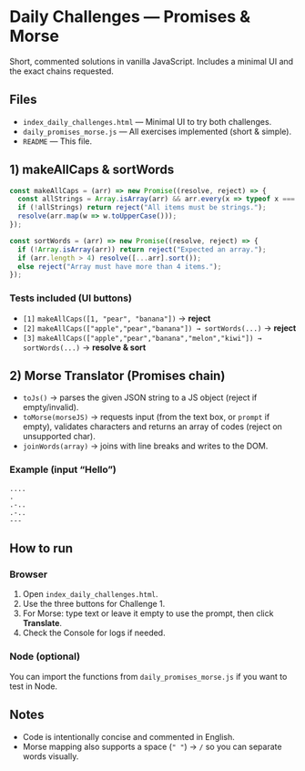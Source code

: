 # Daily Challenges — Promises & Morse

Short, commented solutions in vanilla JavaScript. Includes a minimal UI and the exact chains requested.

## Files
- `index_daily_challenges.html` — Minimal UI to try both challenges.
- `daily_promises_morse.js` — All exercises implemented (short & simple).
- `README` — This file.

## 1) makeAllCaps & sortWords
```js
const makeAllCaps = (arr) => new Promise((resolve, reject) => {
  const allStrings = Array.isArray(arr) && arr.every(x => typeof x === "string");
  if (!allStrings) return reject("All items must be strings.");
  resolve(arr.map(w => w.toUpperCase()));
});

const sortWords = (arr) => new Promise((resolve, reject) => {
  if (!Array.isArray(arr)) return reject("Expected an array.");
  if (arr.length > 4) resolve([...arr].sort());
  else reject("Array must have more than 4 items.");
});
```

### Tests included (UI buttons)
- `[1]` `makeAllCaps([1, "pear", "banana"])` → **reject**
- `[2]` `makeAllCaps(["apple","pear","banana"]) → sortWords(...)` → **reject**
- `[3]` `makeAllCaps(["apple","pear","banana","melon","kiwi"]) → sortWords(...)` → **resolve & sort**

## 2) Morse Translator (Promises chain)
- `toJs()` → parses the given JSON string to a JS object (reject if empty/invalid).
- `toMorse(morseJS)` → requests input (from the text box, or `prompt` if empty), validates characters and returns an array of codes (reject on unsupported char).
- `joinWords(array)` → joins with line breaks and writes to the DOM.

### Example (input “Hello”)
```
....
.
.-..
.-..
---
```

## How to run
### Browser
1. Open `index_daily_challenges.html`.
2. Use the three buttons for Challenge 1.
3. For Morse: type text or leave it empty to use the prompt, then click **Translate**.
4. Check the Console for logs if needed.

### Node (optional)
You can import the functions from `daily_promises_morse.js` if you want to test in Node.

## Notes
- Code is intentionally concise and commented in English.
- Morse mapping also supports a space (`" "`) → `/` so you can separate words visually.
